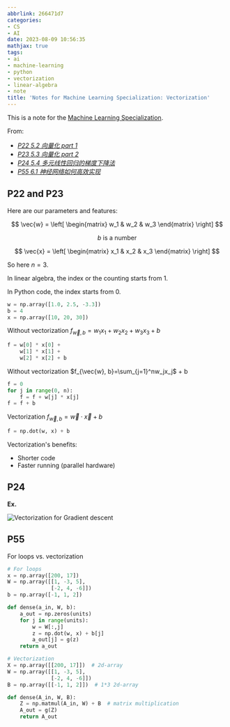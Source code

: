 ```yaml
---
abbrlink: 266471d7
categories:
- CS
- AI
date: 2023-08-09 10:56:35
mathjax: true
tags:
- ai
- machine-learning
- python
- vectorization
- linear-algebra
- note
title: 'Notes for Machine Learning Specialization: Vectorization'
---
```


This is a note for the [Machine Learning Specialization](https://www.coursera.org/specializations/machine-learning-introduction).

<!--more-->

From:

- _[P22 5.2 向量化 part 1](https://www.bilibili.com/video/BV19B4y1W76i?p=22)_
- _[P23 5.3 向量化 part 2](https://www.bilibili.com/video/BV19B4y1W76i?p=23)_
- _[P24 5.4 多元线性回归的梯度下降法](https://www.bilibili.com/video/BV19B4y1W76i?p=24)_
- _[P55 6.1 神经网络如何高效实现](https://www.bilibili.com/video/BV19B4y1W76i?p=55)_

## P22 and P23

Here are our parameters and features:

$$
\vec{w} =
\left[
\begin{matrix}
w_1 & w_2 & w_3
\end{matrix}
\right]
$$

$$
b \text{ is a number}
$$

$$
\vec{x} =
\left[
\begin{matrix}
x_1 & x_2 & x_3
\end{matrix}
\right]
$$

So here $n=3$.

In linear algebra, the index or the counting starts from 1.

In Python code, the index starts from 0.

```python
w = np.array([1.0, 2.5, -3.3])
b = 4
x = np.array([10, 20, 30])
```

Without vectorization $f_{\vec{w}, b}=w_1x_1+w_2x_2+w_3x_3+b$

```python
f = w[0] * x[0] +
    w[1] * x[1] +
    w[2] * x[2] + b
```

Without vectorization $f_{\vec{w}, b}=\sum_{j=1}^nw_jx_j$ + b

```python
f = 0
for j in range(0, n):
    f = f + w[j] * x[j]
f = f + b
```

Vectorization $f_{\vec{w}, b}=\vec{w}\cdot\vec{x} + b$

```python
f = np.dot(w, x) + b
```

Vectorization's benefits:

- Shorter code
- Faster running (parallel hardware)

## P24

**Ex.**

![Vectorization for Gradient descent](https://b316f18.webp.li/blog-imgs/cs/ai/notes-for-machine-learning-specialization-vectorization/1.png)

## P55

For loops vs. vectorization

```python
# For loops
x = np.array([200, 17])
W = np.array([[1, -3, 5],
              [-2, 4, -6]])
b = np.array([-1, 1, 2])

def dense(a_in, W, b):
    a_out = np.zeros(units)
    for j in range(units):
        w = W[:,j]
        z = np.dot(w, x) + b[j]
        a_out[j] = g(z)
    return a_out
```

```python
# Vectorization
X = np.array([[200, 17]])  # 2d-array
W = np.array([[1, -3, 5],
              [-2, 4, -6]])
B = np.array([[-1, 1, 2]])  # 1*3 2d-array

def dense(A_in, W, B):
    Z = np.matmul(A_in, W) + B  # matrix multiplication
    A_out = g(Z)
    return A_out
```